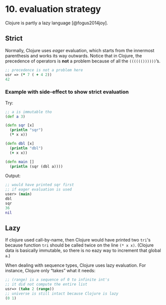 # 10. evaluation strategy

Clojure is partly a lazy language [@fogus2014joy].


## Strict 

Normally, Clojure uses _eager_ evaluation, which starts from the innermost parenthesis and works its way outwards. Notice that in Clojure, the precedence of operators is __not__ a problem because of all the `(((((())))))`’s.


```clojure
;; precedence is not a problem here
usr => (* 7 ( + 4 2))
42
```

### Example with side-effect to show strict evaluation

Try:
```clojure
;; a is immutable tho
(def a 3)

(defn sqr [x]
  (println "sqr")
  (* x x))

(defn dbl [x]
  (println "dbl")
  (+ x x))

(defn main []
  (println (sqr (dbl a))))
```

Output:

```clj
;; would have printed sqr first 
;; if eager evaluation is used 
user> (main)
dbl
sqr
36
nil
```

## Lazy

If clojure used call-by-name, then Clojure would have printed two `tri`'s because function `tri` should be called twice on the line `(* x x)`. (Clojure data is basically immutable, so there is no eazy way to increment that global `a`.)



When dealing with sequence types, Clojure uses lazy evaluation. For instance, Clojure only “takes” what it needs:


```clojure
;; (range) is a sequence of 0 to infinite int's
;; it did not compute the entire list
usr=> (take 2 (range))
;; universe is still intact because Clojure is lazy
(0 1)
```


